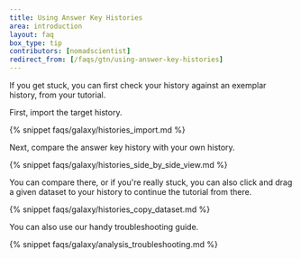 ```yaml
---
title: Using Answer Key Histories
area: introduction
layout: faq
box_type: tip
contributors: [nomadscientist]
redirect_from: [/faqs/gtn/using-answer-key-histories]
---
```


If you get stuck, you can first check your history against an exemplar history, from your tutorial.

First, import the target history.

{% snippet faqs/galaxy/histories_import.md %}

Next, compare the answer key history with your own history.

{% snippet faqs/galaxy/histories_side_by_side_view.md %}

You can compare there, or if you're really stuck, you can also click and drag a given dataset to your history to continue the tutorial from there.

{% snippet faqs/galaxy/histories_copy_dataset.md %}

You can also use our handy troubleshooting guide.

{% snippet faqs/galaxy/analysis_troubleshooting.md %}

